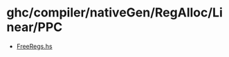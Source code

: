 # ghc/compiler/nativeGen/RegAlloc/Linear/PPC

- [FreeRegs.hs](ghc/compiler/nativeGen/RegAlloc/Linear/PPC/FreeRegs)
